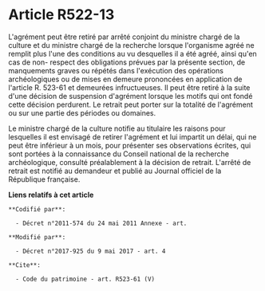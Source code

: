 # Article R522-13

L'agrément peut être retiré par arrêté conjoint du ministre chargé de la culture et du ministre chargé de la recherche
lorsque l'organisme agréé ne remplit plus l'une des conditions au vu desquelles il a été agréé, ainsi qu'en cas de non-
respect des obligations prévues par la présente section, de manquements graves ou répétés dans l'exécution des opérations
archéologiques ou de mises en demeure prononcées en application de l'article R. 523-61 et demeurées infructueuses. Il peut
être retiré à la suite d'une décision de suspension d'agrément lorsque les motifs qui ont fondé cette décision perdurent. Le
retrait peut porter sur la totalité de l'agrément ou sur une partie des périodes ou domaines.

Le ministre chargé de la culture notifie au titulaire les raisons pour lesquelles il est envisagé de retirer l'agrément et
lui impartit un délai, qui ne peut être inférieur à un mois, pour présenter ses observations écrites, qui sont portées à la
connaissance du Conseil national de la recherche archéologique, consulté préalablement à la décision de retrait. L'arrêté de
retrait est notifié au demandeur et publié au Journal officiel de la République française.

**Liens relatifs à cet article**

	**Codifié par**:

	  - Décret n°2011-574 du 24 mai 2011 Annexe - art.

	**Modifié par**:

	  - Décret n°2017-925 du 9 mai 2017 - art. 4

	**Cite**:

	  - Code du patrimoine - art. R523-61 (V)
